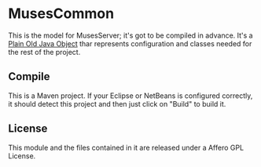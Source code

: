 MusesCommon
===========

This is the model for MusesServer; it's got to be compiled in advance. It's a [Plain Old Java Object](http://en.wikipedia.org/wiki/Plain_Old_Java_Object) thar represents configuration and classes needed for the rest of the project.

## Compile

This is a Maven project. If your Eclipse or NetBeans is configured correctly, it should detect this project and then just click on "Build" to build it.

## License

This module and the files contained in it are released under a Affero GPL License.
